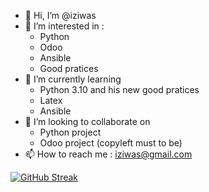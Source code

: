 - 👋 Hi, I’m @iziwas
- 👀 I’m interested in :
  - Python
  - Odoo
  - Ansible
  - Good pratices   
- 🌱 I’m currently learning
  - Python 3.10 and his new good pratices
  - Latex
  - Ansible  
- 💞️ I’m looking to collaborate on 
  - Python project
  - Odoo project (copyleft must to be)
- 📫 How to reach me : <iziwas@gmail.com>

[![GitHub Streak](https://streak-stats.demolab.com/?user=iziwas)](https://git.io/streak-stats)
